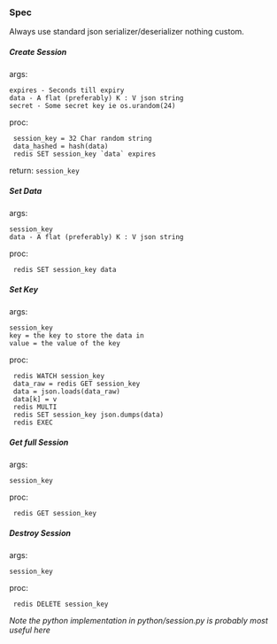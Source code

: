 ### Spec ###

Always use standard json serializer/deserializer nothing custom.

##### Create Session ######

args:

    expires - Seconds till expiry
    data - A flat (preferably) K : V json string
    secret - Some secret key ie os.urandom(24)

proc:

     session_key = 32 Char random string
     data_hashed = hash(data)
     redis SET session_key `data` expires

return: `session_key`

##### Set Data ######

args:

    session_key
    data - A flat (preferably) K : V json string

proc:

     redis SET session_key data


##### Set Key ######

args:

    session_key
    key = the key to store the data in
    value = the value of the key

proc:

     redis WATCH session_key
     data_raw = redis GET session_key
     data = json.loads(data_raw)
     data[k] = v
     redis MULTI
     redis SET session_key json.dumps(data)
     redis EXEC

##### Get full Session ######

args:

    session_key

proc:

     redis GET session_key


##### Destroy Session ######


args:

    session_key

proc:

     redis DELETE session_key


*Note the python implementation in python/session.py is probably most useful here*


